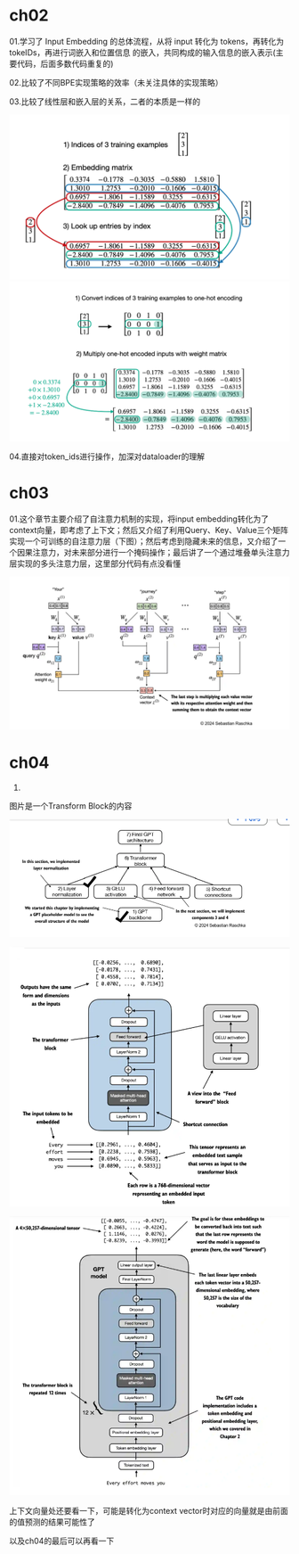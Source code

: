 # ch02

01.学习了 Input Embedding 的总体流程，从将 input 转化为 tokens，再转化为 tokeIDs，再进行词嵌入和位置信息      的嵌入，共同构成的输入信息的嵌入表示(主要代码，后面多数代码重复的)

02.比较了不同BPE实现策略的效率（未关注具体的实现策略）

03.比较了线性层和嵌入层的关系，二者的本质是一样的

![1731143538217](image/Record/1731143538217.png)
![1731143519808](image/Record/1731143519808.png)

04.直接对token_ids进行操作，加深对dataloader的理解

# ch03

01.这个章节主要介绍了自注意力机制的实现，将input embedding转化为了context向量，即考虑了上下文；然后又介绍了利用Query、Key、Value三个矩阵实现一个可训练的自注意力层（下图）；然后考虑到隐藏未来的信息，又介绍了一个因果注意力，对未来部分进行一个掩码操作；最后讲了一个通过堆叠单头注意力层实现的多头注意力层，这里部分代码有点没看懂

![1731767252910](image/Record/1731767252910.png)

# ch04

01.

图片是一个Transform Block的内容

![1732100241900](image/Record/1732100241900.png)

![1732102697152](image/Record/1732102697152.png)


![1732104120810](image/Record/1732104120810.png)




上下文向量处还要看一下，可能是转化为context vector时对应的向量就是由前面的值预测的结果可能性了

以及ch04的最后可以再看一下
